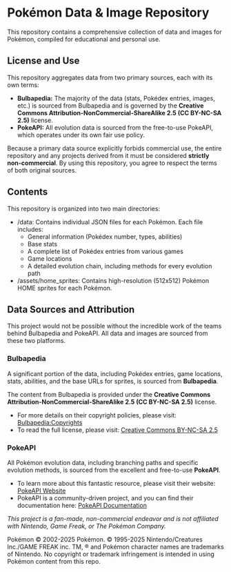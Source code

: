 # **Pokémon Data & Image Repository**

This repository contains a comprehensive collection of data and images for Pokémon, compiled for educational and personal use.

## License and Use

This repository aggregates data from two primary sources, each with its own terms:

* **Bulbapedia:** The majority of the data (stats, Pokédex entries, images, etc.) is sourced from Bulbapedia and is governed by the **Creative Commons Attribution-NonCommercial-ShareAlike 2.5 (CC BY-NC-SA 2.5)** license.
* **PokeAPI:** All evolution data is sourced from the free-to-use PokeAPI, which operates under its own fair use policy.

Because a primary data source explicitly forbids commercial use, the entire repository and any projects derived from it must be considered **strictly non-commercial**. By using this repository, you agree to respect the terms of both original sources.

## **Contents**

This repository is organized into two main directories:

* /data: Contains individual JSON files for each Pokémon. Each file includes:  
  * General information (Pokédex number, types, abilities)  
  * Base stats  
  * A complete list of Pokédex entries from various games  
  * Game locations  
  * A detailed evolution chain, including methods for every evolution path  
* /assets/home_sprites: Contains high-resolution (512x512) Pokémon HOME sprites for each Pokémon.

## **Data Sources and Attribution**

This project would not be possible without the incredible work of the teams behind Bulbapedia and PokeAPI. All data and images are sourced from these two platforms.

### **Bulbapedia**

A significant portion of the data, including Pokédex entries, game locations, stats, abilities, and the base URLs for sprites, is sourced from **Bulbapedia**.

The content from Bulbapedia is provided under the **Creative Commons Attribution-NonCommercial-ShareAlike 2.5 (CC BY-NC-SA 2.5)** license.

* For more details on their copyright policies, please visit: [Bulbapedia:Copyrights](https://bulbapedia.bulbagarden.net/wiki/Bulbapedia:Copyrights)  
* To read the full license, please visit: [Creative Commons BY-NC-SA 2.5](https://creativecommons.org/licenses/by-nc-sa/2.5/)

### **PokeAPI**

All Pokémon evolution data, including branching paths and specific evolution methods, is sourced from the excellent and free-to-use **PokeAPI**.

* To learn more about this fantastic resource, please visit their website: [PokeAPI Website](https://pokeapi.co/)  
* PokeAPI is a community-driven project, and you can find their documentation here: [PokeAPI Documentation](https://pokeapi.co/docs/v2)

*This project is a fan-made, non-commercial endeavor and is not affiliated with Nintendo, Game Freak, or The Pokémon Company.*

Pokémon © 2002-2025 Pokémon. © 1995-2025 Nintendo/Creatures Inc./GAME FREAK inc. TM, ® and Pokémon character names are trademarks of Nintendo.
No copyright or trademark infringement is intended in using Pokémon content from this repo.
